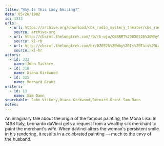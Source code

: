 ```yaml
---
title: "Why Is This Lady Smiling?"
date: 05/26/1982
id: 1333
urls: 
  - url: https://archive.org/download/cbs_radio_mystery_theater/cbs_radio_mystery_theater-1301-1350.zip/cbs_radio_mystery_theater-1301-1350%2Fcbsrmt_1333_why_is_this_lady_smiling.mp3
    source: archive-org
  - url: http://cbsrmt.thelongtrek.com/rb/rb-wjw/CBSRMT%20820526%20Why%20Is%20This%20Lady%20Smiling_wjw.mp3
    source: kl-rb
  - url: http://cbsrmt.thelongtrek.com/br/820526%20Why%20Is%20This%20Lady%20Smiling-WBBM.mp3
    source: kl-br
actors:  
  - id: 333
    name: John Vickery  
  - id: 318
    name: Diana Kirkwood  
  - id: 325
    name: Bernard Grant
writers:  
  - id: 13
    name: Sam Dann
searchable: John Vickery,Diana Kirkwood,Bernard Grant Sam Dann
notes:  
---
```

An imaginary tale about the origin of the famous painting, the Mona Lisa. In 1498 Italy, Leonardo daVinci gets a request from a wealthy silk merchant to paint the merchant's wife. When daVinci alters the woman's persistent smile in his rendering, it results in a celebrated painting — much to the envy of the husband.